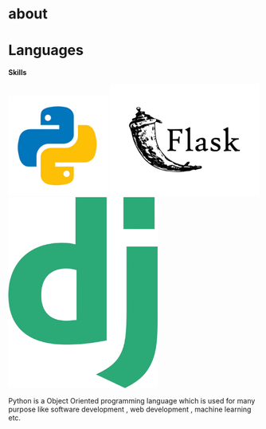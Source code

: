 # about


# Languages



**Skills**

<img src="./python.png" alt="python" width="200px">    <img src="./flask.jpg" alt="python" width="300px">  <img src="./django.png" alt="python" width="300px">


Python is a Object Oriented programming language which is used for many purpose like software development , web development , machine learning etc.



